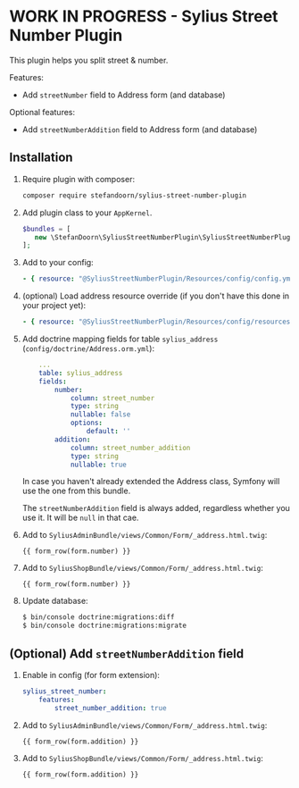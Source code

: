 # WORK IN PROGRESS - Sylius Street Number Plugin

This plugin helps you split street & number.

Features:

* Add `streetNumber` field to Address form (and database)

Optional features:

* Add `streetNumberAddition` field to Address form (and database)

## Installation 

1. Require plugin with composer:

    ```bash
    composer require stefandoorn/sylius-street-number-plugin
    ```

2. Add plugin class to your `AppKernel`.

    ```php
    $bundles = [
       new \StefanDoorn\SyliusStreetNumberPlugin\SyliusStreetNumberPlugin(),
    ];
    ```

3. Add to your config:

    ```yaml
    - { resource: "@SyliusStreetNumberPlugin/Resources/config/config.yml" }
    ```
    
4. (optional) Load address resource override (if you don't have this done in your project yet):

    ```yaml
    - { resource: "@SyliusStreetNumberPlugin/Resources/config/resources.yml" }
    ```

5. Add doctrine mapping fields for table `sylius_address` (`config/doctrine/Address.orm.yml`):

    ```yaml
        ...
        table: sylius_address
        fields:
            number:
                column: street_number
                type: string
                nullable: false
                options:
                    default: ''
            addition:
                column: street_number_addition
                type: string
                nullable: true                 
    ```
    
    In case you haven't already extended the Address class, Symfony will use the one from this bundle.
    
    The `streetNumberAddition` field is always added, regardless whether you use it. It will be `null` in that cae.

6. Add to `SyliusAdminBundle/views/Common/Form/_address.html.twig`:

    ```twig
    {{ form_row(form.number) }}
    ```
    
7. Add to `SyliusShopBundle/views/Common/Form/_address.html.twig`:
    
    ```twig
    {{ form_row(form.number) }}
    ```
    
8. Update database:

    ```bash
    $ bin/console doctrine:migrations:diff
    $ bin/console doctrine:migrations:migrate
    ```    

## (Optional) Add `streetNumberAddition` field

1. Enable in config (for form extension):

    ```yaml
    sylius_street_number:
        features:
            street_number_addition: true
    ```

2. Add to `SyliusAdminBundle/views/Common/Form/_address.html.twig`:

    ```twig
    {{ form_row(form.addition) }}
    ```
    
3. Add to `SyliusShopBundle/views/Common/Form/_address.html.twig`:
    
    ```twig
    {{ form_row(form.addition) }}
    ```
    